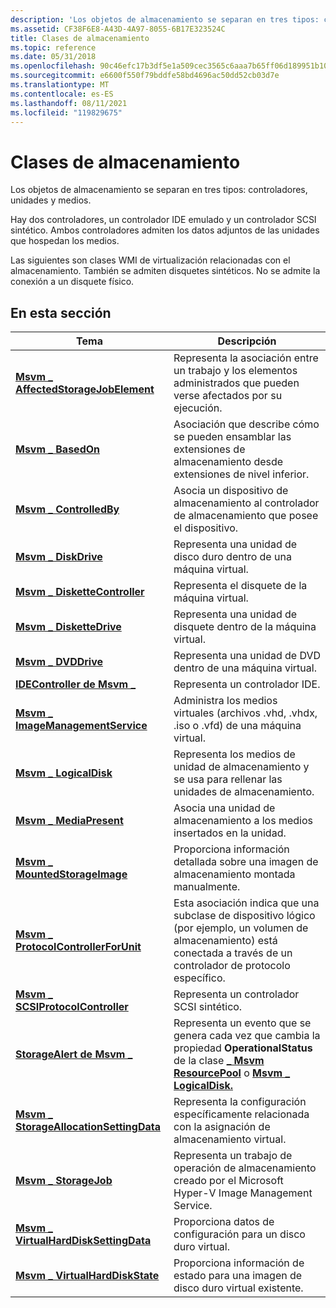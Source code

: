 ```yaml
---
description: 'Los objetos de almacenamiento se separan en tres tipos: controladores, unidades y medios.'
ms.assetid: CF38F6E8-A43D-4A97-8055-6B17E323524C
title: Clases de almacenamiento
ms.topic: reference
ms.date: 05/31/2018
ms.openlocfilehash: 90c46efc17b3df5e1a509cec3565c6aaa7b65ff06d189951b100ac06d93a957e
ms.sourcegitcommit: e6600f550f79bddfe58bd4696ac50dd52cb03d7e
ms.translationtype: MT
ms.contentlocale: es-ES
ms.lasthandoff: 08/11/2021
ms.locfileid: "119829675"
---
```

# <a name="storage-classes"></a>Clases de almacenamiento

Los objetos de almacenamiento se separan en tres tipos: controladores, unidades y medios.

Hay dos controladores, un controlador IDE emulado y un controlador SCSI sintético. Ambos controladores admiten los datos adjuntos de las unidades que hospedan los medios.

Las siguientes son clases WMI de virtualización relacionadas con el almacenamiento. También se admiten disquetes sintéticos. No se admite la conexión a un disquete físico.

## <a name="in-this-section"></a>En esta sección



| Tema                                                                                      | Descripción                                                                                                                                                                                                       |
|--------------------------------------------------------------------------------------------|-------------------------------------------------------------------------------------------------------------------------------------------------------------------------------------------------------------------|
| [**Msvm \_ AffectedStorageJobElement**](msvm-affectedstoragejobelement.md)<br/>       | Representa la asociación entre un trabajo y los elementos administrados que pueden verse afectados por su ejecución.<br/>                                                                                               |
| [**Msvm \_ BasedOn**](msvm-basedon.md)<br/>                                           | Asociación que describe cómo se pueden ensamblar las extensiones de almacenamiento desde extensiones de nivel inferior.<br/>                                                                                                           |
| [**Msvm \_ ControlledBy**](msvm-controlledby.md)<br/>                                 | Asocia un dispositivo de almacenamiento al controlador de almacenamiento que posee el dispositivo.<br/>                                                                                                                          |
| [**Msvm \_ DiskDrive**](msvm-diskdrive.md)<br/>                                       | Representa una unidad de disco duro dentro de una máquina virtual.<br/>                                                                                                                                              |
| [**Msvm \_ DisketteController**](msvm-diskettecontroller.md)<br/>                     | Representa el disquete de la máquina virtual.<br/>                                                                                                                                               |
| [**Msvm \_ DisketteDrive**](msvm-diskettedrive.md)<br/>                               | Representa una unidad de disquete dentro de la máquina virtual.<br/>                                                                                                                                                  |
| [**Msvm \_ DVDDrive**](msvm-dvddrive.md)<br/>                                         | Representa una unidad de DVD dentro de una máquina virtual.<br/>                                                                                                                                                    |
| [**IDEController de Msvm \_**](msvm-idecontroller.md)<br/>                               | Representa un controlador IDE.<br/>                                                                                                                                                                          |
| [**Msvm \_ ImageManagementService**](msvm-imagemanagementservice.md)<br/>             | Administra los medios virtuales (archivos .vhd, .vhdx, .iso o .vfd) de una máquina virtual.<br/>                                                                                                                    |
| [**Msvm \_ LogicalDisk**](msvm-logicaldisk.md)<br/>                                   | Representa los medios de unidad de almacenamiento y se usa para rellenar las unidades de almacenamiento.<br/>                                                                                                                             |
| [**Msvm \_ MediaPresent**](msvm-mediapresent.md)<br/>                                 | Asocia una unidad de almacenamiento a los medios insertados en la unidad.<br/>                                                                                                                                     |
| [**Msvm \_ MountedStorageImage**](msvm-mountedstorageimage.md)<br/>                   | Proporciona información detallada sobre una imagen de almacenamiento montada manualmente.<br/>                                                                                                                                  |
| [**Msvm \_ ProtocolControllerForUnit**](msvm-protocolcontrollerforunit.md)<br/>       | Esta asociación indica que una subclase de dispositivo lógico (por ejemplo, un volumen de almacenamiento) está conectada a través de un controlador de protocolo específico.<br/>                                                       |
| [**Msvm \_ SCSIProtocolController**](msvm-scsiprotocolcontroller.md)<br/>             | Representa un controlador SCSI sintético.<br/>                                                                                                                                                                |
| [**StorageAlert de Msvm \_**](msvm-storagealert.md)<br/>                                 | Representa un evento que se genera cada vez que cambia la propiedad **OperationalStatus** de la clase [**\_ Msvm ResourcePool**](msvm-resourcepool.md) o [**Msvm \_ LogicalDisk.**](msvm-logicaldisk.md)<br/> |
| [**Msvm \_ StorageAllocationSettingData**](msvm-storageallocationsettingdata.md)<br/> | Representa la configuración específicamente relacionada con la asignación de almacenamiento virtual.<br/>                                                                                                                         |
| [**Msvm \_ StorageJob**](msvm-storagejob.md)<br/>                                     | Representa un trabajo de operación de almacenamiento creado por el Microsoft Hyper-V Image Management Service.<br/>                                                                                                          |
| [**Msvm \_ VirtualHardDiskSettingData**](msvm-virtualharddisksettingdata.md)<br/>     | Proporciona datos de configuración para un disco duro virtual.<br/>                                                                                                                                                         |
| [**Msvm \_ VirtualHardDiskState**](msvm-virtualharddiskstate.md)<br/>                 | Proporciona información de estado para una imagen de disco duro virtual existente.<br/>                                                                                                                                    |



 

 

 





